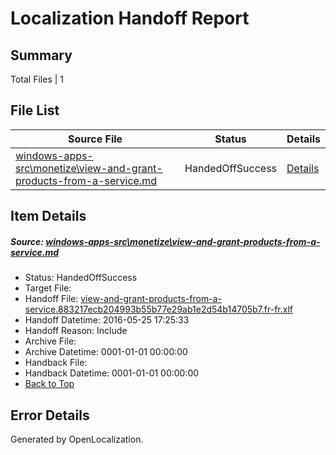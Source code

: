 # <a name='report-top'></a> Localization Handoff Report

## Summary
 Total Files | 1

## File List
 Source File | Status | Details 
 ----------- | ------ | ------- 
 [windows-apps-src\monetize\view-and-grant-products-from-a-service.md](https://github.com/Microsoft/windows-apps/blob/94aab4fa6a742ef4af07b11891b8fa484693a169/windows-apps-src/monetize/view-and-grant-products-from-a-service.md) | HandedOffSuccess | [Details](#627946bad868182f1a60e5a9a465b6827a91c85f3335)

## Item Details
##### <a name='627946bad868182f1a60e5a9a465b6827a91c85f3335'></a> Source: [windows-apps-src\monetize\view-and-grant-products-from-a-service.md](https://github.com/Microsoft/windows-apps/blob/94aab4fa6a742ef4af07b11891b8fa484693a169/windows-apps-src/monetize/view-and-grant-products-from-a-service.md)
* Status: HandedOffSuccess
* Target File: 
* Handoff File: [view-and-grant-products-from-a-service.883217ecb204993b55b77e29ab1e2d54b14705b7.fr-fr.xlf](https://github.com/Microsoft/WDG.handoff/blob/962b7ac632ec632d2ed5750effafc0f111ae01a6/ol-handoff/Microsoft/windows-apps.fr-fr/master/view-and-grant-products-from-a-service.883217ecb204993b55b77e29ab1e2d54b14705b7.fr-fr.xlf)
* Handoff Datetime: 2016-05-25 17:25:33
* Handoff Reason: Include
* Archive File: 
* Archive Datetime: 0001-01-01 00:00:00
* Handback File: 
* Handback Datetime: 0001-01-01 00:00:00
* [Back to Top](#report-top)


## Error Details

Generated by OpenLocalization.
